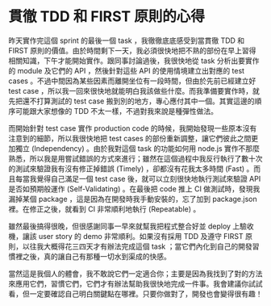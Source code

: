 # 貫徹 TDD 和 FIRST 原則的心得

昨天實作完這個 sprint 的最後一個 task ，我徹徹底底感受到當貫徹 TDD 和 FIRST 原則的價值。由於時間剩下一天，我必須很快地把不熟的部份在早上習得相關知識，下午才能開始實作。跟同事討論過後，我很快地從 task 分析出要實作的 module 及它們的 API ，然後針對這些 API 的使用情境建立出對應的 test cases 。不過中間因為某些因素而離開坐位有一段時間，但由於先前已經建立好 test case ，所以我一回來很快地就能明白我該做些什麼。而我準備要實作時，就先把還不打算測試的 test case 搬到別的地方，專心應付其中一個。其實這邊的順序可能跟大家想像的 TDD 不太一樣，不過對我來說是種彈性做法。

而開始針對 test case 實作 production code 的時候，我開始發現一些原本沒有注意到的細節，所以我很快地把 test cases 的部份重新調整，讓它們彼此之間更加獨立 (Independency) 。由於我對這個 task 的功能如何用 node.js 實作不那麼熟悉，所以我是用嘗試錯誤的方式來進行；雖然在這個過程中我反行執行了數十次的測試來驗證我有沒有修正掉錯誤 (Timely)  ，卻都沒有花我太多時間 (Fast) 。而且每當我覺得自己滿足一個 test case 後，就可以立刻很快地執行測試來驗證 API 是否如預期般運作  (Self-Validating) 。在最後把 code 推上 CI 做測試時，發現我漏掉某個 package ，這是因為在開發時我手動安裝的，忘了加到 package.json 裡。在修正之後，就看到 CI 非常順利地執行 (Repeatable) 。

雖然最後搞得很晚，但很感謝同事一早來就幫我把程式整合好並 deploy 上驗收機，讓該 user story 的 demo 非常順利。如果沒有採用 TDD 及遵守 FIRST 原則，以往我大概得花三四天才有辦法完成這個 task ；當它們內化到自己的開發習慣裡之後，真的讓自己有那種一切水到渠成的快感。

當然這是我個人的體會，我不敢說它們一定適合你；主要是因為我找到了對的方法來應用它們，習慣它們，它們才有辦法幫助我很快地完成一件事。我會建議你試試看，但一定要確認自己明白關鍵點在哪裡。只要你做對了，開發也會變得很有趣！

